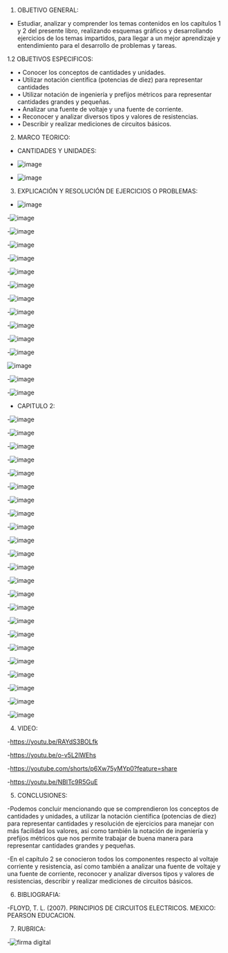 1. OBJETIVO GENERAL:
- Estudiar, analizar y comprender los temas contenidos en los capítulos 1 y 2 del presente libro, realizando esquemas gráficos y desarrollando ejercicios de los temas impartidos, para llegar a un mejor aprendizaje y entendimiento para el desarrollo de problemas y tareas.

1.2  OBJETIVOS ESPECIFICOS:

- •	Conocer los conceptos de cantidades y unidades.
- •	Utilizar notación científica (potencias de diez) para representar cantidades
- •	Utilizar notación de ingeniería y prefijos métricos para representar cantidades grandes y pequeñas.
- •	Analizar una fuente de voltaje y una fuente de corriente.
- •	Reconocer y analizar diversos tipos y valores de resistencias.
- •	Describir y realizar mediciones de circuitos básicos.

2. MARCO TEORICO:

- CANTIDADES Y UNIDADES:

- ![image](https://user-images.githubusercontent.com/105897327/170208643-156eefb7-daed-46e8-95b5-91397b442308.png)

- ![image](https://user-images.githubusercontent.com/105897327/170208701-64eb5f41-54d0-497e-b44a-e2b14f762f36.png)

3. EXPLICACIÓN Y RESOLUCIÓN DE EJERCICIOS O PROBLEMAS:

- ![image](https://user-images.githubusercontent.com/105897327/170209814-dde7396e-a3ef-48e2-85a2-012edcd27bc7.png)

-![image](https://user-images.githubusercontent.com/105897327/170209865-de3c6864-44ad-4505-9bbf-cb031b791ca4.png)

-![image](https://user-images.githubusercontent.com/105897327/170209947-29914d02-1bbc-4090-8ce4-c4268a527b6d.png)

-![image](https://user-images.githubusercontent.com/105897327/170210012-d1bed05d-5f87-4ea8-835b-02058518c71a.png)

-![image](https://user-images.githubusercontent.com/105897327/170210074-ec6cf575-8aec-4f74-a8f4-aafe8d6f24ce.png)

-![image](https://user-images.githubusercontent.com/105897327/170210139-dcc47620-e060-40a6-a90a-b68a9cd31b44.png)

-![image](https://user-images.githubusercontent.com/105897327/170210215-f4aab9b8-3c45-4b46-96a2-2be6ca64c0fa.png)

-![image](https://user-images.githubusercontent.com/105897327/170210271-036b8ebc-f3e6-4cc1-95ef-0d7e49fa0fe7.png)

-![image](https://user-images.githubusercontent.com/105897327/170210342-6f230791-2a50-4d69-ad29-04d3f2508c4e.png)

-![image](https://user-images.githubusercontent.com/105897327/170210431-0372be68-9b24-4f87-a082-da4f4a56a8f1.png)

-![image](https://user-images.githubusercontent.com/105897327/170210480-86b70dcb-92d3-4e1e-9c7b-f9b4a49f4d6e.png)

-![image](https://user-images.githubusercontent.com/105897327/170210536-52133c78-3469-47a0-8e25-c9d95a7947f1.png)

![image](https://user-images.githubusercontent.com/105897327/170210590-42541005-c89c-4e11-b82a-9624a50d577f.png)

-![image](https://user-images.githubusercontent.com/105897327/170210645-65bd12de-4aa3-4ae0-99be-b3f483627cce.png)

-![image](https://user-images.githubusercontent.com/105897327/170210714-5ce459a9-c2af-4676-87cd-1b8600e1ee50.png)

- CAPITULO 2:

-![image](https://user-images.githubusercontent.com/105897327/170211055-c5d10b61-424f-48b1-872b-2f94a7eb18bd.png)

-![image](https://user-images.githubusercontent.com/105897327/170211096-8b0ac8b3-7463-4ee0-bbce-1429343ba3fa.png)

-![image](https://user-images.githubusercontent.com/105897327/170211187-c7f21156-33b1-4ea4-9d71-a4bf8a1b6643.png)

-![image](https://user-images.githubusercontent.com/105897327/170211346-ea420fa8-7fba-435f-8f70-29c0a54561f9.png)

-![image](https://user-images.githubusercontent.com/105897327/170211398-32b421a4-1154-41eb-aa85-47cd5787d2a9.png)

-![image](https://user-images.githubusercontent.com/105897327/170211445-e3914546-dd64-4c24-82f3-94b27fc8df70.png)

-![image](https://user-images.githubusercontent.com/105897327/170211492-e74da3a4-3588-4bf5-9773-de2c1554cf8a.png)

-![image](https://user-images.githubusercontent.com/105897327/170211559-33675653-faef-4f68-b80d-42aa88be3e60.png)

-![image](https://user-images.githubusercontent.com/105897327/170211619-bf66fcd7-4c6b-49da-b999-dac70cf966e5.png)

-![image](https://user-images.githubusercontent.com/105897327/170211681-4fe6e84c-0d05-4b36-948d-9ed4b430dff8.png)

-![image](https://user-images.githubusercontent.com/105897327/170211775-aace1ae9-5d17-4321-ad2d-580690781037.png)

-![image](https://user-images.githubusercontent.com/105897327/170211832-e734f0be-9a69-45ff-8d06-8b46835d9eac.png)

-![image](https://user-images.githubusercontent.com/105897327/170211881-9e6935b7-96c6-45c3-80b2-1d6bc4ddc56f.png)

-![image](https://user-images.githubusercontent.com/105897327/170211966-4bd21097-3713-435e-b5b8-cbde353363be.png)

-![image](https://user-images.githubusercontent.com/105897327/170212021-4295a434-28d8-4c20-bec6-66d9e4133e9f.png)

-![image](https://user-images.githubusercontent.com/105897327/170212078-f14e8415-d820-4270-b3db-64fddcc25c9b.png)

-![image](https://user-images.githubusercontent.com/105897327/170212141-89b2bb27-d9f9-42ac-a35d-b8419882c151.png)

-![image](https://user-images.githubusercontent.com/105897327/170212247-7546725a-2030-4286-b5c2-5597e22e5ffb.png)

-![image](https://user-images.githubusercontent.com/105897327/170212339-3037a99b-b886-41cc-b96b-241b0775b05d.png)

-![image](https://user-images.githubusercontent.com/105897327/170212410-ea941bf8-734a-400b-ac91-152e1c1e5c73.png)

-![image](https://user-images.githubusercontent.com/105897327/170212503-2bc2cbfc-b130-4769-a37f-b742b52734a7.png)

-![image](https://user-images.githubusercontent.com/105897327/170212628-e1d66738-f817-4d82-8009-976001dbaa42.png)

-![image](https://user-images.githubusercontent.com/105897327/170212674-e642ea46-a4b3-4425-8b8f-8b775df445c0.png)

4. VIDEO:

-https://youtu.be/RAYdS3BOLfk

-https://youtu.be/o-v5L2lWEhs

-https://youtube.com/shorts/p6Xw75yMYp0?feature=share

-https://youtu.be/NBITc9R5GuE

5. CONCLUSIONES:

-Podemos concluir mencionando que se comprendieron los conceptos de cantidades y unidades, a utilizar la notación científica (potencias de diez) para representar cantidades y resolución de ejercicios para manejar con más facilidad los valores, así como también la notación de ingeniería y prefijos métricos que nos permite trabajar de buena manera para representar cantidades grandes y pequeñas.

-En el capítulo 2 se conocieron todos los componentes respecto al voltaje corriente y resistencia, así como también a analizar una fuente de voltaje y una fuente de corriente, reconocer y analizar diversos tipos y valores de resistencias, describir y realizar mediciones de circuitos básicos.

6. BIBLIOGRAFIA:

-FLOYD, T. L. (2007). PRINCIPIOS DE CIRCUITOS ELECTRICOS. MEXICO: PEARSON EDUCACION.

7. RUBRICA:

-![firma digital](https://user-images.githubusercontent.com/105897327/170218417-3e479269-083a-4d28-82fe-fc0731dc3ba6.png)



